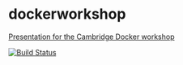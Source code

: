 # dockerworkshop
[Presentation for the Cambridge Docker workshop](http://idinteraction.cs.manchester.ac.uk/dockerworkshop/DockerWorkshop.html)

[![Build Status](https://travis-ci.org/IDInteraction/dockerworkshop.svg?branch=master)](https://travis-ci.org/IDInteraction/dockerworkshop)
